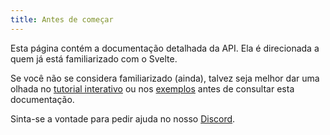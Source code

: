 ```yaml
---
title: Antes de começar
---
```


Esta página contém a documentação detalhada da API. Ela é direcionada a quem já está familiarizado com o Svelte.

Se você não se considera familiarizado (ainda), talvez seja melhor dar uma olhada no [tutorial interativo](tutorial) ou nos [exemplos](examples) antes de consultar esta documentação.

Sinta-se a vontade para pedir ajuda no nosso [Discord](chat).